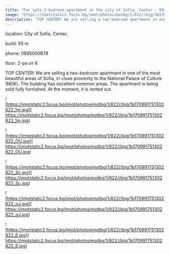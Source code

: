 ```yaml
---
title: "For sale 2-bedroom apartment in the city of Sofia, Center - 50 sq.m / 251000 EUR :: imot.bg Ad"
image: "https://imotstatic2.focus.bg/imot/photosimotbg/1/822//big/1b170991751302822_oF.jpg"
description: "TOP CENTER! We are selling a two-bedroom apartment in one of the most beautiful areas of Sofia, in close proximity to the National Palace of Culture (NDK). The building has excellent common areas. The apartment is being sold fully furnished. At the moment, it is rented out."
---
```


location: City of Sofia, Center,

build: 50 m

phone: 0885000878

floor: 2-ри от 6

TOP CENTER! We are selling a two-bedroom apartment in one of the most beautiful areas of Sofia, in close proximity to the National Palace of Culture (NDK). The building has excellent common areas. The apartment is being sold fully furnished. At the moment, it is rented out.


![https://imotstatic2.focus.bg/imot/photosimotbg/1/822//big/1b170991751302822_1m.jpg]( https://imotstatic2.focus.bg/imot/photosimotbg/1/822//big/1b170991751302822_1m.jpg)


![https://imotstatic2.focus.bg/imot/photosimotbg/1/822//big/1b170991751302822_OU.jpg]( https://imotstatic2.focus.bg/imot/photosimotbg/1/822//big/1b170991751302822_OU.jpg)


![https://imotstatic2.focus.bg/imot/photosimotbg/1/822//big/1b170991751302822_Sc.jpg]( https://imotstatic2.focus.bg/imot/photosimotbg/1/822//big/1b170991751302822_Sc.jpg)


![https://imotstatic2.focus.bg/imot/photosimotbg/1/822//big/1b170991751302822_gJ.jpg]( https://imotstatic2.focus.bg/imot/photosimotbg/1/822//big/1b170991751302822_gJ.jpg)


![https://imotstatic2.focus.bg/imot/photosimotbg/1/822//big/1b170991751302822_6.jpg]( https://imotstatic2.focus.bg/imot/photosimotbg/1/822//big/1b170991751302822_6.jpg)


